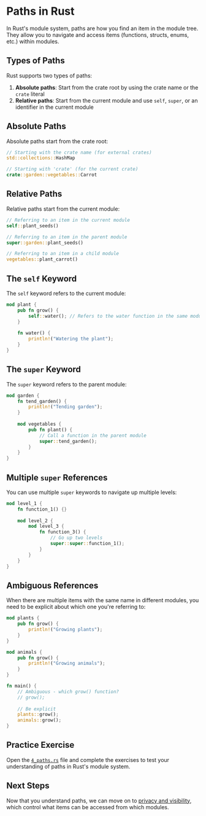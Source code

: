 # Paths in Rust

In Rust's module system, paths are how you find an item in the module tree. They allow you to navigate and access items (functions, structs, enums, etc.) within modules.

## Types of Paths

Rust supports two types of paths:

1. **Absolute paths**: Start from the crate root by using the crate name or the `crate` literal
2. **Relative paths**: Start from the current module and use `self`, `super`, or an identifier in the current module

## Absolute Paths

Absolute paths start from the crate root:

```rust
// Starting with the crate name (for external crates)
std::collections::HashMap

// Starting with 'crate' (for the current crate)
crate::garden::vegetables::Carrot
```

## Relative Paths

Relative paths start from the current module:

```rust
// Referring to an item in the current module
self::plant_seeds()

// Referring to an item in the parent module
super::garden::plant_seeds()

// Referring to an item in a child module
vegetables::plant_carrot()
```

## The `self` Keyword

The `self` keyword refers to the current module:

```rust
mod plant {
    pub fn grow() {
        self::water(); // Refers to the water function in the same module
    }
    
    fn water() {
        println!("Watering the plant");
    }
}
```

## The `super` Keyword

The `super` keyword refers to the parent module:

```rust
mod garden {
    fn tend_garden() {
        println!("Tending garden");
    }
    
    mod vegetables {
        pub fn plant() {
            // Call a function in the parent module
            super::tend_garden();
        }
    }
}
```

## Multiple `super` References

You can use multiple `super` keywords to navigate up multiple levels:

```rust
mod level_1 {
    fn function_1() {}
    
    mod level_2 {
        mod level_3 {
            fn function_3() {
                // Go up two levels
                super::super::function_1();
            }
        }
    }
}
```

## Ambiguous References

When there are multiple items with the same name in different modules, you need to be explicit about which one you're referring to:

```rust
mod plants {
    pub fn grow() {
        println!("Growing plants");
    }
}

mod animals {
    pub fn grow() {
        println!("Growing animals");
    }
}

fn main() {
    // Ambiguous - which grow() function?
    // grow();
    
    // Be explicit
    plants::grow();
    animals::grow();
}
```

## Practice Exercise

Open the [`4_paths.rs`](./4_paths.rs) file and complete the exercises to test your understanding of paths in Rust's module system.

## Next Steps

Now that you understand paths, we can move on to [privacy and visibility](../05_privacy_and_visibility/README.md), which control what items can be accessed from which modules. 